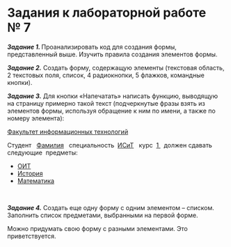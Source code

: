 <h1>Задания к лабораторной работе №&nbsp;7</h1>
<p><strong><em>Задание 1. </em></strong>Проанализировать код для создания формы, представленный выше. Изучить правила создания элементов формы.</p>
<p><strong><em>Задание 2.</em></strong> Создать форму, содержащую элементы (текстовая область, 2 текстовых поля, список, 4 радиокнопки, 5 флажков, командные кнопки).&nbsp;</p>
<p><strong><em>Задание 3.</em></strong> Для кнопки &laquo;Напечатать&raquo; написать функцию, выводящую на страницу примерно такой текст (подчеркнутые фразы взять из элементов формы, используя обращение к ним по имени, а также по номеру элемента):</p>
<p><u>Факультет информационных технологий</u></p>
<p>Студент&nbsp;&nbsp; <u>Фамилия</u>&nbsp;&nbsp; специальность&nbsp; <u>ИСиТ</u>&nbsp;&nbsp; курс&nbsp; <u>1 </u>&nbsp;&nbsp;должен сдавать следующие&nbsp; предметы:</p>
<ul>
<li><u>ОИТ</u></li>
<li><u>История</u></li>
<li><u>Математика</u></li>
</ul>
<p><strong><em>&nbsp;</em></strong></p>
<p><strong><em>Задание 4.</em></strong>&nbsp;Создать еще одну форму с одним элементом &ndash; списком. Заполнить список предметами, выбранными на первой форме.</p>
<p>Можно придумать свою форму с разными элементами. Это приветствуется.</p>
